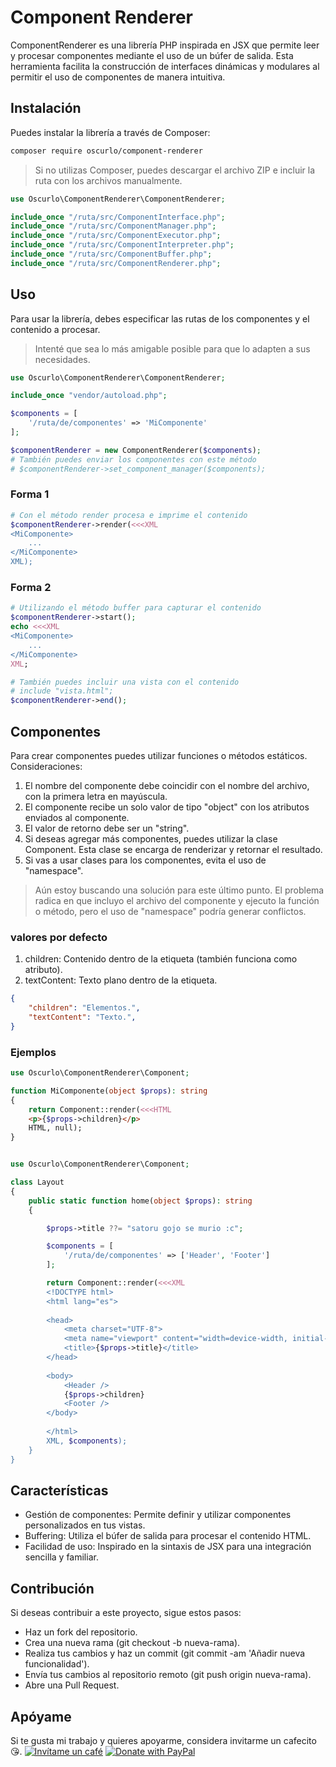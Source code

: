 # Component Renderer

ComponentRenderer es una librería PHP inspirada en JSX que permite leer y procesar componentes mediante el uso de un búfer de salida. Esta herramienta facilita la construcción de interfaces dinámicas y modulares al permitir el uso de componentes de manera intuitiva.

## Instalación

Puedes instalar la librería a través de Composer:

```bash
composer require oscurlo/component-renderer
```

> Si no utilizas Composer, puedes descargar el archivo ZIP e incluir la ruta con los archivos manualmente.

```php
use Oscurlo\ComponentRenderer\ComponentRenderer;

include_once "/ruta/src/ComponentInterface.php";
include_once "/ruta/src/ComponentManager.php";
include_once "/ruta/src/ComponentExecutor.php";
include_once "/ruta/src/ComponentInterpreter.php";
include_once "/ruta/src/ComponentBuffer.php";
include_once "/ruta/src/ComponentRenderer.php";
```

## Uso

Para usar la librería, debes especificar las rutas de los componentes y el contenido a procesar.

> Intenté que sea lo más amigable posible para que lo adapten a sus necesidades.

```php
use Oscurlo\ComponentRenderer\ComponentRenderer;

include_once "vendor/autoload.php";

$components = [
    '/ruta/de/componentes' => 'MiComponente'
];

$componentRenderer = new ComponentRenderer($components);
# También puedes enviar los componentes con este método
# $componentRenderer->set_component_manager($components);
```

### Forma 1

```php
# Con el método render procesa e imprime el contenido
$componentRenderer->render(<<<XML
<MiComponente>
    ...
</MiComponente>
XML);
```

### Forma 2

```php
# Utilizando el método buffer para capturar el contenido
$componentRenderer->start();
echo <<<XML
<MiComponente>
    ...
</MiComponente>
XML;

# También puedes incluir una vista con el contenido
# include "vista.html";
$componentRenderer->end();
```

## Componentes

Para crear componentes puedes utilizar funciones o métodos estáticos. Consideraciones:

1. El nombre del componente debe coincidir con el nombre del archivo, con la primera letra en mayúscula.
2. El componente recibe un solo valor de tipo "object" con los atributos enviados al componente.
3. El valor de retorno debe ser un "string".
4. Si deseas agregar más componentes, puedes utilizar la clase Component. Esta clase se encarga de renderizar y retornar el resultado.
5. Si vas a usar clases para los componentes, evita el uso de "namespace".

> Aún estoy buscando una solución para este último punto. El problema radica en que incluyo el archivo del componente y ejecuto la función o método, pero el uso de "namespace" podría generar conflictos.

### valores por defecto

1. children: Contenido dentro de la etiqueta (también funciona como atributo).
2. textContent: Texto plano dentro de la etiqueta.

```JSON
{
    "children": "Elementos.",
    "textContent": "Texto.",
}
```

### Ejemplos

```php
use Oscurlo\ComponentRenderer\Component;

function MiComponente(object $props): string
{
    return Component::render(<<<HTML
    <p>{$props->children}</p>
    HTML, null);
}

```

```php

use Oscurlo\ComponentRenderer\Component;

class Layout
{
    public static function home(object $props): string
    {

        $props->title ??= "satoru gojo se murio :c";

        $components = [
            '/ruta/de/componentes' => ['Header', 'Footer']
        ];

        return Component::render(<<<XML
        <!DOCTYPE html>
        <html lang="es">
        
        <head>
            <meta charset="UTF-8">
            <meta name="viewport" content="width=device-width, initial-scale=1.0">
            <title>{$props->title}</title>
        </head>
        
        <body>
            <Header />
            {$props->children}
            <Footer />
        </body>
        
        </html>
        XML, $components);
    }
}

```

## Características

- Gestión de componentes: Permite definir y utilizar componentes personalizados en tus vistas.
- Buffering: Utiliza el búfer de salida para procesar el contenido HTML.
- Facilidad de uso: Inspirado en la sintaxis de JSX para una integración sencilla y familiar.

## Contribución

Si deseas contribuir a este proyecto, sigue estos pasos:

- Haz un fork del repositorio.
- Crea una nueva rama (git checkout -b nueva-rama).
- Realiza tus cambios y haz un commit (git commit -am 'Añadir nueva funcionalidad').
- Envía tus cambios al repositorio remoto (git push origin nueva-rama).
- Abre una Pull Request.

## Apóyame

Si te gusta mi trabajo y quieres apoyarme, considera invitarme un cafecito 😘.
[![Invítame un café](https://www.buymeacoffee.com/assets/img/custom_images/yellow_img.png)](https://www.buymeacoffee.com/oscurlo)
[![Donate with PayPal](https://raw.githubusercontent.com/stefan-niedermann/paypal-donate-button/master/paypal-donate-button.png)](<https://paypal.me/oscurlo?country.x=CO&locale.x=es_XC>)
